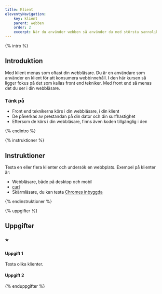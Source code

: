 ```yaml
---
title: Klient
eleventyNavigation:
    key: klient
    parent: webben
    order: 2
    excerpt: När du använder webben så använder du med största sannolikhet någon form av klient, men vad är det
---
```

{% intro %}

## Introduktion

Med klient menas som oftast din webbläsare. Du är en användare som använder en 
klient för att konsumera webbinnehåll.
I den här kursen så ligger fokus på det som kallas front end tekniker. Med front end
så menas det du ser i din webbläsare.

### Tänk på
 - Front end teknikerna körs i din webbläsare, i din klient
 - De påverkas av prestandan på din dator och din surfhastighet
 - Eftersom de körs i din webbläsare, finns även koden tillgänglig i den

{% endintro %}

{% instruktioner %}

## Instruktioner

Testa en eller flera klienter och undersök en webbplats. Exempel på klienter är:

 - Webbläsare, både på desktop och mobil
 - [curl](https://curl.se/)
 - Skärmläsare, du kan testa [Chromes inbyggda](https://support.google.com/accessibility/answer/7031755?hl=en)

{% endinstruktioner %}

{% uppgifter %}

## Uppgifter
### ⭐
#### Uppgift 1

Testa olika klienter.

#### Uppgift 2


{% enduppgifter %}
